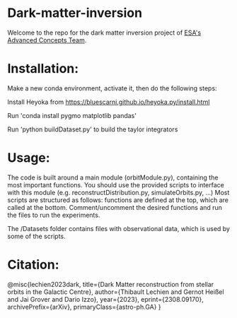 # Dark-matter-inversion
Welcome to the repo for the dark matter inversion project of [ESA's Advanced Concepts Team](https://www.esa.int/gsp/ACT/).



# Installation:
Make a new conda environment, activate it, then do the following steps:

Install Heyoka from https://bluescarni.github.io/heyoka.py/install.html

Run 'conda install pygmo matplotlib pandas'

Run 'python buildDataset.py' to build the taylor integrators


# Usage:
The code is built around a main module (orbitModule.py), containing the most important functions.
You should use the provided scripts to interface with this module (e.g. reconstructDistribution.py, simulateOrbits.py, ...)
Most scripts are structured as follows: functions are defined at the top, which are called at the bottom. Comment/uncomment the desired functions and run the files to run the experiments.

The /Datasets folder contains files with observational data, which is used by some of the scripts.


# Citation:
@misc{lechien2023dark,
      title={Dark Matter reconstruction from stellar orbits in the Galactic Centre}, 
      author={Thibault Lechien and Gernot Heißel and Jai Grover and Dario Izzo},
      year={2023},
      eprint={2308.09170},
      archivePrefix={arXiv},
      primaryClass={astro-ph.GA}
}
